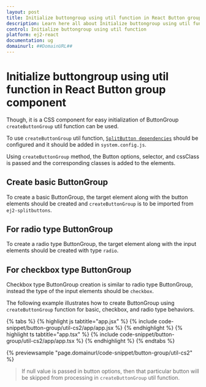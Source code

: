 ```yaml
---
layout: post
title: Initialize buttongroup using util function in React Button group component | Syncfusion
description: Learn here all about Initialize buttongroup using util function in Syncfusion React Button group component of Syncfusion Essential JS 2 and more.
control: Initialize buttongroup using util function 
platform: ej2-react
documentation: ug
domainurl: ##DomainURL##
---
```


# Initialize buttongroup using util function in React Button group component

Though, it is a CSS component for easy initialization of ButtonGroup `createButtonGroup` util function can be used.

To use `createButtonGroup` util function, [`SplitButton dependencies`](./../../split-button/getting-started#dependencies) should be configured and it should be added in `system.config.js`.

Using `createButtonGroup` method, the Button options, selector, and cssClass is passed and the corresponding classes is added to the elements.

## Create basic ButtonGroup

To create a basic ButtonGroup, the target element along with the button elements should be created and `createButtonGroup` is to be imported from `ej2-splitbuttons`.

## For radio type ButtonGroup

To create a radio type ButtonGroup, the target element along with the input elements should be created with type `radio`.

## For checkbox type ButtonGroup

Checkbox type ButtonGroup creation is similar to radio type ButtonGroup, instead the type of the input elements should be `checkbox`.

The following example illustrates how to create ButtonGroup using `createButtonGroup` function for basic, checkbox, and radio type behaviors.

{% tabs %}
{% highlight js tabtitle="app.jsx" %}
{% include code-snippet/button-group/util-cs2/app/app.jsx %}
{% endhighlight %}
{% highlight ts tabtitle="app.tsx" %}
{% include code-snippet/button-group/util-cs2/app/app.tsx %}
{% endhighlight %}
{% endtabs %}

 {% previewsample "page.domainurl/code-snippet/button-group/util-cs2" %}

> If null value is passed in button options, then that particular button will be skipped from processing in `createButtonGroup` util function.